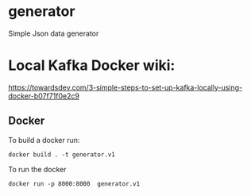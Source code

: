 
# generator
Simple Json data generator
# Local Kafka Docker wiki:
https://towardsdev.com/3-simple-steps-to-set-up-kafka-locally-using-docker-b07f71f0e2c9

## Docker
To build a docker run:

`docker build . -t generator.v1`

To run the docker

`docker run -p 8000:8000  generator.v1`

